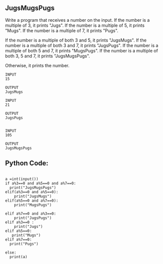 ## JugsMugsPugs 
Write a program that receives a number on the input.
If the number is a multiple of 3, it prints "Jugs". 
If the number is a multiple of 5, it prints "Mugs".
If the number is a multiple of 7, it prints "Pugs".

If the number is a multiple of both 3 and 5, it prints "JugsMugs".
If the number is a multiple of both 3 and 7, it prints "JugsPugs".
If the number is a multiple of both 5 and 7, it prints "MugsPugs".
If the number is a multiple of both 3, 5 and 7, it prints "JugsMugsPugs".

Otherwise, it prints the number.

```
INPUT 
15

OUTPUT
JugsMugs

INPUT 
21

OUTPUT
JugsPugs


INPUT 
105

OUTPUT 
JugsMugsPugs
```
## Python Code:
```

a =int(input())
if a%3==0 and a%5==0 and a%7==0:
  print("JugsMugsPugs")
elif(a%3==0 and a%5==0):
    print("JugsMugs")
elif(a%5==0 and a%7==0):
    print("MugsPugs")
    
elif a%7==0 and a%3==0:
    print("JugsPugs")
elif a%3==0 :
    print("Jugs")
elif a%5==0:
   print("Mugs")
elif a%7==0:
  print("Pugs")

else:
  print(a)

```
